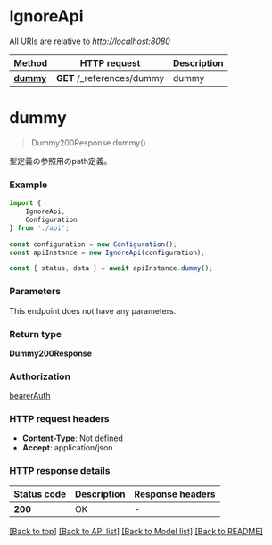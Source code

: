 # IgnoreApi

All URIs are relative to *http://localhost:8080*

|Method | HTTP request | Description|
|------------- | ------------- | -------------|
|[**dummy**](#dummy) | **GET** /_references/dummy | dummy|

# **dummy**
> Dummy200Response dummy()

型定義の参照用のpath定義。

### Example

```typescript
import {
    IgnoreApi,
    Configuration
} from './api';

const configuration = new Configuration();
const apiInstance = new IgnoreApi(configuration);

const { status, data } = await apiInstance.dummy();
```

### Parameters
This endpoint does not have any parameters.


### Return type

**Dummy200Response**

### Authorization

[bearerAuth](../README.md#bearerAuth)

### HTTP request headers

 - **Content-Type**: Not defined
 - **Accept**: application/json


### HTTP response details
| Status code | Description | Response headers |
|-------------|-------------|------------------|
|**200** | OK |  -  |

[[Back to top]](#) [[Back to API list]](../README.md#documentation-for-api-endpoints) [[Back to Model list]](../README.md#documentation-for-models) [[Back to README]](../README.md)


